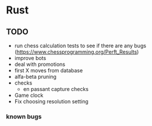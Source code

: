 # Rust
## TODO
 - run chess calculation tests to see if there are any bugs (https://www.chessprogramming.org/Perft_Results)
 - improve bots
  - deal with promotions
  - first X moves from database
  - alfa-beta pruning
 - checks
    - en passant capture checks
 - Game clock
 - Fix choosing resolution setting

 ### known bugs
